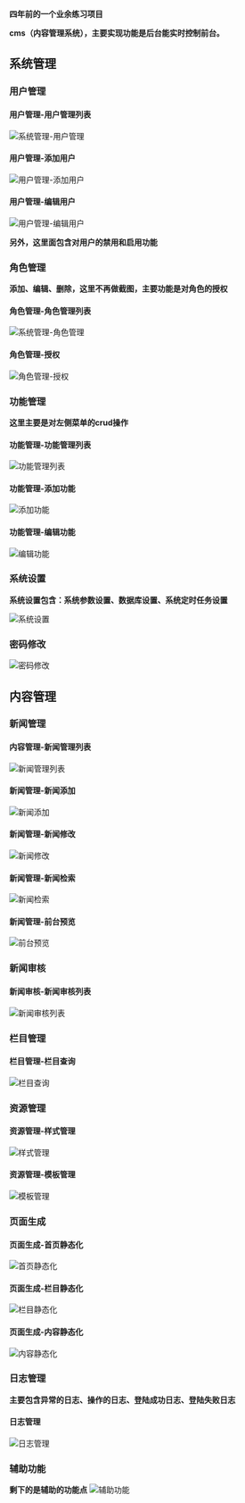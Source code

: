 **四年前的一个业余练习项目**

**cms（内容管理系统），主要实现功能是后台能实时控制前台。**

## 系统管理

### 用户管理

#### 用户管理-用户管理列表
![系统管理-用户管理](https://raw.githubusercontent.com/sai1024/resource_share/master/java/MyCms%E6%88%AA%E5%9B%BE/%E7%B3%BB%E7%BB%9F%E7%AE%A1%E7%90%86-%E7%94%A8%E6%88%B7%E7%AE%A1%E7%90%86.png)

#### 用户管理-添加用户
![用户管理-添加用户](https://raw.githubusercontent.com/sai1024/resource_share/master/java/MyCms%E6%88%AA%E5%9B%BE/%E7%B3%BB%E7%BB%9F%E7%AE%A1%E7%90%86-%E7%94%A8%E6%88%B7%E7%AE%A1%E7%90%86-%E6%B7%BB%E5%8A%A0%E7%94%A8%E6%88%B7.png)

#### 用户管理-编辑用户
![用户管理-编辑用户](https://raw.githubusercontent.com/sai1024/resource_share/master/java/MyCms%E6%88%AA%E5%9B%BE/%E7%B3%BB%E7%BB%9F%E7%AE%A1%E7%90%86-%E7%94%A8%E6%88%B7%E7%AE%A1%E7%90%86-%E7%BC%96%E8%BE%91%E7%94%A8%E6%88%B7.png)

**另外，这里面包含对用户的禁用和启用功能**

### 角色管理

**添加、编辑、删除，这里不再做截图，主要功能是对角色的授权**

#### 角色管理-角色管理列表
![系统管理-角色管理](https://raw.githubusercontent.com/sai1024/resource_share/master/java/MyCms%E6%88%AA%E5%9B%BE/%E7%B3%BB%E7%BB%9F%E7%AE%A1%E7%90%86-%E8%A7%92%E8%89%B2%E7%AE%A1%E7%90%86.png)

#### 角色管理-授权
![角色管理-授权](https://raw.githubusercontent.com/sai1024/resource_share/master/java/MyCms%E6%88%AA%E5%9B%BE/%E8%A7%92%E8%89%B2%E7%AE%A1%E7%90%86-%E6%8E%88%E6%9D%83.png)


### 功能管理

**这里主要是对左侧菜单的crud操作**

#### 功能管理-功能管理列表
![功能管理列表](https://raw.githubusercontent.com/sai1024/resource_share/master/java/MyCms%E6%88%AA%E5%9B%BE/%E7%B3%BB%E7%BB%9F%E7%AE%A1%E7%90%86-%E5%8A%9F%E8%83%BD%E7%AE%A1%E7%90%86.png)

#### 功能管理-添加功能
![添加功能](https://raw.githubusercontent.com/sai1024/resource_share/master/java/MyCms%E6%88%AA%E5%9B%BE/%E5%8A%9F%E8%83%BD%E7%AE%A1%E7%90%86-%E6%B7%BB%E5%8A%A0%E5%8A%9F%E8%83%BD.png)

#### 功能管理-编辑功能
![编辑功能](https://raw.githubusercontent.com/sai1024/resource_share/master/java/MyCms%E6%88%AA%E5%9B%BE/%E5%8A%9F%E8%83%BD%E7%AE%A1%E7%90%86-%E7%BC%96%E8%BE%91%E5%8A%9F%E8%83%BD.png)

### 系统设置

**系统设置包含：系统参数设置、数据库设置、系统定时任务设置**

![系统设置](https://raw.githubusercontent.com/sai1024/resource_share/master/java/MyCms%E6%88%AA%E5%9B%BE/%E7%B3%BB%E7%BB%9F%E8%AE%BE%E7%BD%AE.png)

### 密码修改

![密码修改](https://raw.githubusercontent.com/sai1024/resource_share/master/java/MyCms%E6%88%AA%E5%9B%BE/%E7%B3%BB%E7%BB%9F%E7%AE%A1%E7%90%86-%E5%AF%86%E7%A0%81%E4%BF%AE%E6%94%B9.png)


## 内容管理

### 新闻管理

#### 内容管理-新闻管理列表
![新闻管理列表](https://raw.githubusercontent.com/sai1024/resource_share/master/java/MyCms%E6%88%AA%E5%9B%BE/%E5%86%85%E5%AE%B9%E7%AE%A1%E7%90%86-%E6%96%B0%E9%97%BB%E7%AE%A1%E7%90%86.png)

#### 新闻管理-新闻添加
![新闻添加](https://raw.githubusercontent.com/sai1024/resource_share/master/java/MyCms%E6%88%AA%E5%9B%BE/%E5%86%85%E5%AE%B9%E7%AE%A1%E7%90%86-%E6%96%B0%E9%97%BB%E7%AE%A1%E7%90%86-%E6%96%B0%E9%97%BB%E6%B7%BB%E5%8A%A0.png)

#### 新闻管理-新闻修改
![新闻修改](https://github.com/sai1024/resource_share/blob/master/java/MyCms%E6%88%AA%E5%9B%BE/%E5%86%85%E5%AE%B9%E7%AE%A1%E7%90%86-%E6%96%B0%E9%97%BB%E7%AE%A1%E7%90%86-%E6%96%B0%E9%97%BB%E4%BF%AE%E6%94%B9.png)

#### 新闻管理-新闻检索
![新闻检索](https://raw.githubusercontent.com/sai1024/resource_share/master/java/MyCms%E6%88%AA%E5%9B%BE/%E5%86%85%E5%AE%B9%E7%AE%A1%E7%90%86-%E6%96%B0%E9%97%BB%E7%AE%A1%E7%90%86-%E6%96%B0%E9%97%BB%E6%A3%80%E7%B4%A2.png)

#### 新闻管理-前台预览
![前台预览](https://raw.githubusercontent.com/sai1024/resource_share/master/java/MyCms%E6%88%AA%E5%9B%BE/%E5%86%85%E5%AE%B9%E7%AE%A1%E7%90%86-%E6%96%B0%E9%97%BB%E7%AE%A1%E7%90%86-%E5%89%8D%E5%8F%B0%E9%A2%84%E8%A7%88.png)

### 新闻审核

#### 新闻审核-新闻审核列表
![新闻审核列表](https://raw.githubusercontent.com/sai1024/resource_share/master/java/MyCms%E6%88%AA%E5%9B%BE/%E5%86%85%E5%AE%B9%E7%AE%A1%E7%90%86-%E5%86%85%E5%AE%B9%E7%AE%A1%E7%90%86-%E6%96%B0%E9%97%BB%E5%AE%A1%E6%A0%B8.png)


### 栏目管理

#### 栏目管理-栏目查询
![栏目查询](https://raw.githubusercontent.com/sai1024/resource_share/master/java/MyCms%E6%88%AA%E5%9B%BE/%E6%A0%8F%E7%9B%AE%E7%AE%A1%E7%90%86-%E6%A0%8F%E7%9B%AE%E6%9F%A5%E8%AF%A2.png)


### 资源管理

#### 资源管理-样式管理
![样式管理](https://raw.githubusercontent.com/sai1024/resource_share/master/java/MyCms%E6%88%AA%E5%9B%BE/%E8%B5%84%E6%BA%90%E7%AE%A1%E7%90%86-%E6%A0%B7%E5%BC%8F%E7%AE%A1%E7%90%86.png)

#### 资源管理-模板管理
![模板管理](https://raw.githubusercontent.com/sai1024/resource_share/master/java/MyCms%E6%88%AA%E5%9B%BE/%E8%B5%84%E6%BA%90%E7%AE%A1%E7%90%86-%E6%A8%A1%E6%9D%BF%E7%AE%A1%E7%90%86.png)

### 页面生成

#### 页面生成-首页静态化
![首页静态化](https://raw.githubusercontent.com/sai1024/resource_share/master/java/MyCms%E6%88%AA%E5%9B%BE/%E9%A1%B5%E9%9D%A2%E7%94%9F%E6%88%90-%E9%A6%96%E9%A1%B5%E9%9D%99%E6%80%81%E5%8C%96.png)

#### 页面生成-栏目静态化
![栏目静态化](https://raw.githubusercontent.com/sai1024/resource_share/master/java/MyCms%E6%88%AA%E5%9B%BE/%E9%A1%B5%E9%9D%A2%E7%94%9F%E6%88%90-%E6%A0%8F%E7%9B%AE%E9%9D%99%E6%80%81%E5%8C%96.png)

#### 页面生成-内容静态化
![内容静态化](https://raw.githubusercontent.com/sai1024/resource_share/master/java/MyCms%E6%88%AA%E5%9B%BE/%E9%A1%B5%E9%9D%A2%E7%94%9F%E6%88%90-%E5%86%85%E5%AE%B9%E9%9D%99%E6%80%81%E5%8C%96.png)


### 日志管理

**主要包含异常的日志、操作的日志、登陆成功日志、登陆失败日志**

#### 日志管理
![日志管理](https://raw.githubusercontent.com/sai1024/resource_share/master/java/MyCms%E6%88%AA%E5%9B%BE/%E6%97%A5%E5%BF%97%E7%AE%A1%E7%90%86.png)


### 辅助功能

**剩下的是辅助的功能点**
![辅助功能](https://raw.githubusercontent.com/sai1024/resource_share/master/java/MyCms%E6%88%AA%E5%9B%BE/%E8%BE%85%E5%8A%A9%E5%8A%9F%E8%83%BD.png)
